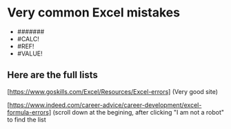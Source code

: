 # Very common Excel mistakes

- #######
- #CALC!
- #REF!
- #VALUE!

 ## Here are the full lists
  [https://www.goskills.com/Excel/Resources/Excel-errors]
  (Very good site)
  
  [https://www.indeed.com/career-advice/career-development/excel-formula-errors]
  (scroll down at the begining, after clicking "I am not a robot" to find the list
